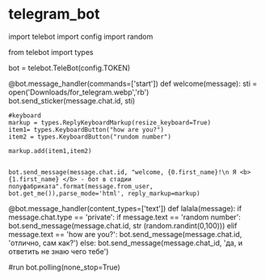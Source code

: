# telegram_bot
import telebot
import config
import random 
 
from telebot import types


bot = telebot.TeleBot(config.TOKEN)

@bot.message_handler(commands=['start'])
def welcome(message):
    sti = open('Downloads/for_telegram.webp','rb')
    bot.send_sticker(message.chat.id, sti)


    #keyboard
    markup = types.ReplyKeyboardMarkup(resize_keyboard=True)
    item1= types.KeyboardButton("how are you?")
    item2 = types.KeyboardButton("rundom number")

    markup.add(item1,item2)


    bot.send_message(message.chat.id, "welcome, {0.first_name}!\n Я <b> {1.first_name} </b> - бот в стадии полуфабриката".format(message.from_user, bot.get_me()),parse_mode='html', reply_markup=markup)

@bot.message_handler(content_types=['text'])
def lalala(message):
    if message.chat.type == 'private':
        if message.text == 'random number':
            bot.send_message(message.chat.id, str (random.randint(0,100)))
        elif message.text == 'how are you?':
            bot.send_message(message.chat.id, 'отлично, сам как?')
        else:
            bot.send_message(message.chat_id, 'да, и ответить не знаю чего тебе')
        

#run
bot.polling(none_stop=True)
